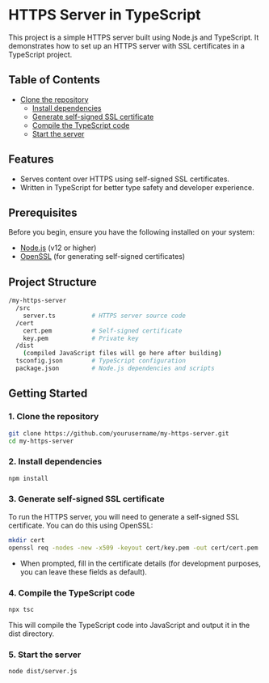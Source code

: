 # HTTPS Server in TypeScript

This project is a simple HTTPS server built using Node.js and TypeScript. It demonstrates how to set up an HTTPS server with SSL certificates in a TypeScript project.

## Table of Contents
- [Clone the repository](#clone-the-repository)
  - [Install dependencies](#install-dependencies)
  - [Generate self-signed SSL certificate](#generate-self-signed-ssl-certificate)
  - [Compile the TypeScript code](#compile-the-typeScript-code)
  - [Start the server](#start-the-server)


## Features
- Serves content over HTTPS using self-signed SSL certificates.
- Written in TypeScript for better type safety and developer experience.

## Prerequisites

Before you begin, ensure you have the following installed on your system:
- [Node.js](https://nodejs.org/) (v12 or higher)
- [OpenSSL](https://www.openssl.org/) (for generating self-signed certificates)

## Project Structure

```bash
/my-https-server
  /src
    server.ts          # HTTPS server source code
  /cert
    cert.pem           # Self-signed certificate
    key.pem            # Private key
  /dist
    (compiled JavaScript files will go here after building)
  tsconfig.json        # TypeScript configuration
  package.json         # Node.js dependencies and scripts

```


## Getting Started

### 1. Clone the repository
```bash
git clone https://github.com/yourusername/my-https-server.git
cd my-https-server
```

### 2. Install dependencies
```bash
npm install
```
### 3. Generate self-signed SSL certificate
To run the HTTPS server, you will need to generate a self-signed SSL certificate. You can do this using OpenSSL:
```bash
mkdir cert
openssl req -nodes -new -x509 -keyout cert/key.pem -out cert/cert.pem
```
- When prompted, fill in the certificate details (for development purposes, you can leave these fields as default).

### 4. Compile the TypeScript code
```bash
npx tsc
```
This will compile the TypeScript code into JavaScript and output it in the dist directory.

### 5. Start the server
```bash
node dist/server.js
```
